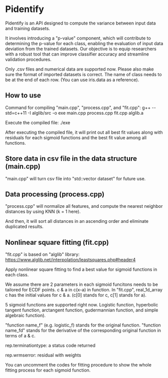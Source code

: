 # Pidentify

Pidentify is an API designed to compute the variance between input data and training datasets. 

It involves introducing a "p-value" component, which will contribute to determining the p-value for each class, enabling the evaluation of input data deviation from the trained datasets. Our objective is to equip researchers with a robust tool that can improve classifier accuracy and streamline validation procedures.

Only .csv files and numerical data are supported now. Please also make sure the format of imported datasets is correct. The name of class needs to be at the end of each row. (You can use iris.data as a reference).

## How to use

Command for compiling "main.cpp", "process.cpp", and "fit.cpp": g++ --std=c++11 -I alglib/src -o exe main.cpp process.cpp fit.cpp alglib.a

Execute the compiled file: ./exe

After executing the compiled file, it will print out all best fit values along with residuals for each sigmoid functions and the best fit value among all functions.

## Store data in csv file in the data structure (main.cpp)

"main.cpp" will turn csv file into "std::vector<ClassMember> dataset" for future use.

## Data processing (process.cpp)

"process.cpp" will normalize all features, and compute the nearest neighbor distances by using KNN (k = 1 here).

And then, it will sort all distances in an ascending order and eliminate duplicated results.

## Nonlinear square fitting (fit.cpp)

"fit.cpp" is based on "alglib" library: https://www.alglib.net/interpolation/leastsquares.php#header4

Apply nonlinear square fitting to find a best value for sigmoid functions in each class.

We assume there are 2 parameters in each sigmoid funcitons needs to be tailored for ECDF points. c & a in c(x-a) in function. In "fit.cpp", real_1d_array c has the initial values for c & a. (c[0] stands for c, c[1] stands for a).

5 sigmoid functions are supported right now. Logistic function, hyperbolic tangent function, arctangent function, gudermannian function, and simple algebraic function).

"function name_f" (e.g. logistic_f) stands for the original function. "function name_fd" stands for the derivative of the corresponding original function in terms of a & c.

rep.terminationtype: a status code returned

rep.wrmserror: residual with weights

You can uncomment the codes for fitting procedure to show the whole fitting process for each sigmoid function.
